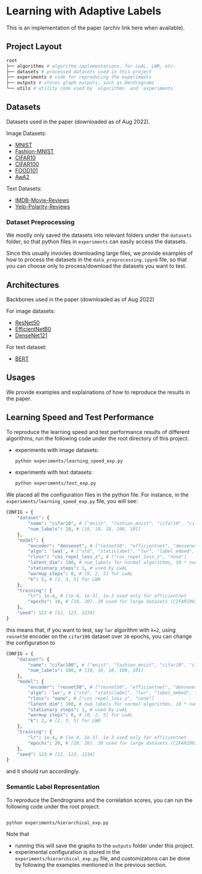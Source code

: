 # Learning with Adaptive Labels

This is an implementation of the paper (archiv link here when available).

## Project Layout
```bash
root
├── algorithms # algorithm implementations, for LwAL, LWR, etc.
├── datasets # processed datasets used in this project
├── experiments # code for reproducing the experiments
├── outputs # stores graph outputs, such as Dendrograms
└── utils # utility code used by `algorithms` and `experiments`
```

## Datasets

Datasets used in the paper (downloaded as of Aug 2022).

Image Datasets:
- [MNIST](https://www.tensorflow.org/datasets/catalog/mnist)
- [Fashion-MNIST](https://www.tensorflow.org/datasets/catalog/fashion_mnist)
- [CIFAR10](https://www.tensorflow.org/datasets/catalog/cifar10)
- [CIFAR100](https://www.tensorflow.org/datasets/catalog/cifar100)
- [FOOD101](https://www.tensorflow.org/datasets/catalog/food101)
- [AwA2](https://cvml.ist.ac.at/AwA2/)

Text Datasets:
- [IMDB-Movie-Reviews](https://www.tensorflow.org/datasets/catalog/imdb_reviews)
- [Yelp-Polarity-Reviews](https://www.tensorflow.org/datasets/catalog/yelp_polarity_reviews)

### Dataset Preprocessing
We mostly only saved the datasets into relevant folders under the `datasets` folder, so that python files in `experiments` can easily access the datasets. 

Since this usually invovles downloading large files, we provide examples of how to process the datasets in the `data_preprocessing.ipynb` file, so that you can choose only to process/download the datasets you want to test.

## Architectures

Backbones used in the paper (downloaded as of Aug 2022)

For image datasets:
- [ResNet50](https://www.tensorflow.org/api_docs/python/tf/keras/applications/resnet50/ResNet50)
- [EfficientNetB0](https://www.tensorflow.org/api_docs/python/tf/keras/applications/efficientnet/EfficientNetB0)
- [DenseNet121](https://www.tensorflow.org/api_docs/python/tf/keras/applications/densenet/DenseNet121)

For text dataset:
- [BERT](https://huggingface.co/docs/transformers/model_doc/bert)

## Usages

We provide examples and explainations of how to reproduce the results in the paper.

## Learning Speed and Test Performance
To reproduce the learning speed and test performance results of different algorithms, run the following code under the root directory of this project:

- experiments with image datasets:
	```bash
	python experiments/learning_speed_exp.py
	```
- experiments with text datasets:
	```bash
	python experiments/text_exp.py
	```

We placed all the configuration files in the python file. For instance, in the `experiments/learning_speed_exp.py` file, you will see:
```python
CONFIG = {
	"dataset": {
		"name": "cifar10", # ["mnist", "fashion_mnist", "cifar10", "cifar100", "food101"]
		"num_labels": 10, # [10, 10, 10, 100, 101]	
	},
	"model": {
		"encoder": "densenet", # ["resnet50", "efficientnet", "densenet"]
		"algo": 'lwal', # ["std", "staticlabel", "lwr", "label_embed", "lwal"]
		"rloss": "cos_repel_loss_z", # ["cos_repel_loss_z", "none"]
		"latent_dim": 100, # num_labels for normal algorithms, 10 * num_labels for LwAL10, 768 for StaticLabel
		"stationary_steps": 1, # used by LwAL
		"warmup_steps": 0, # [0, 2, 5] for LwAL
		"k": 5, # [2, 3, 5] for LWR
	},
	"training": {
		"lr": 1e-4, # [1e-4, 1e-3]. 1e-3 used only for efficientnet
		"epochs": 10, # [10, 20]. 20 used for large datasets (CIFAR100, Food101)
	},
	"seed": 123 # [12, 123, 1234]
}
```
this means that, if you want to test, say `lwr` algorithm with `k=2`, using `resnet50` encoder on the `cifar100` dataset over `20` epochs, you can change the configuration to
```python
CONFIG = {
	"dataset": {
		"name": "cifar100", # ["mnist", "fashion_mnist", "cifar10", "cifar100", "food101"]
		"num_labels": 100, # [10, 10, 10, 100, 101]	
	},
	"model": {
		"encoder": "resnet50", # ["resnet50", "efficientnet", "densenet"]
		"algo": 'lwr', # ["std", "staticlabel", "lwr", "label_embed", "lwal"]
		"rloss": "none", # ["cos_repel_loss_z", "none"]
		"latent_dim": 100, # num_labels for normal algorithms, 10 * num_labels for LwAL10, 768 for StaticLabel
		"stationary_steps": 1, # used by LwAL
		"warmup_steps": 0, # [0, 2, 5] for LwAL
		"k": 2, # [2, 3, 5] for LWR
	},
	"training": {
		"lr": 1e-4, # [1e-4, 1e-3]. 1e-3 used only for efficientnet
		"epochs": 20, # [10, 20]. 20 used for large datasets (CIFAR100, Food101)
	},
	"seed": 123 # [12, 123, 1234]
}
```
and it should run accordingly.

### Semantic Label Representation

To reproduce the Dendrograms and the correlation scores, you can run the following code under the root project:

```bash

python experiments/hierarchical_exp.py
```
Note that 

- running this will save the graphs to the `outputs` folder under this project. 
- experimental configuration is stored in the `experiments/hierarchical_exp.py` file, and customizatons can be done by following the examples mentioned in the previous section.
